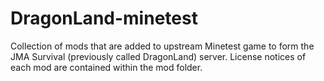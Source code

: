 # DragonLand-minetest
Collection of mods that are added to upstream Minetest game to form the JMA Survival (previously called DragonLand) server.
License notices of each mod are contained within the mod folder.
